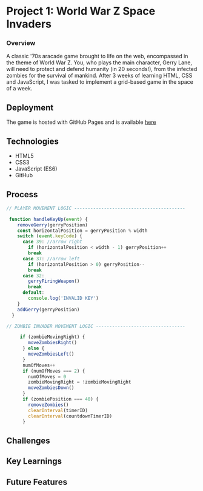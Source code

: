 # Project 1: World War Z Space Invaders
### Overview

A classic '70s aracade game brought to life on the web, encompassed in the theme of World War Z. You, who plays the main character, Gerry Lane, will need to protect and defend humanity (in 20 seconds!), from the infected zombies for the survival of mankind. After 3 weeks of learning HTML, CSS and JavaScript, I was tasked to implement a grid-based game in the space of a week.

## Deployment
The game is hosted with GitHub Pages and is available [here](https://edwyn26.github.io/sei-project-1/)

## Technologies

* HTML5
* CSS3
* JavaScript (ES6)
* GitHub

## Process

```javascript
// PLAYER MOVEMENT LOGIC -----------------------------------------

 function handleKeyUp(event) {
    removeGerry(gerryPosition)
    const horizontalPosition = gerryPosition % width 
    switch (event.keyCode) {
      case 39: //arrow right
        if (horizontalPosition < width - 1) gerryPosition++ 
        break
      case 37: //arrow left
        if (horizontalPosition > 0) gerryPosition-- 
        break
      case 32:
        gerryFiringWeapon()
        break
      default:
        console.log('INVALID KEY')
    }
    addGerry(gerryPosition)
  }
```


```javascript
// ZOMBIE INVADER MOVEMENT LOGIC ---------------------------------

     if (zombieMovingRight) {
        moveZombiesRight()
      } else {
        moveZombiesLeft()
      }
      numOfMoves++
      if (numOfMoves === 2) {
        numOfMoves = 0
        zombieMovingRight = !zombieMovingRight
        moveZombiesDown()
      }
      if (zombiePosition === 40) {
        removeZombies()
        clearInterval(timerID)
        clearInterval(countdownTimerID)
      }
```

## Challenges


## Key Learnings


## Future Features
